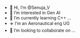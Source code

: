 - 👋 Hi, I’m @Senuja_V
- 👀 I’m interested in Gen AI
- 🌱 I’m currently learning C++ ...
- ✈️ I'm an Aeronautical eng UG
- 💞️ I’m looking to collaborate on ...


<!---
senuja21/senuja21 is a ✨ special ✨ repository because its `README.md` (this file) appears on your GitHub profile.
You can click the Preview link to take a look at your changes.
--->
